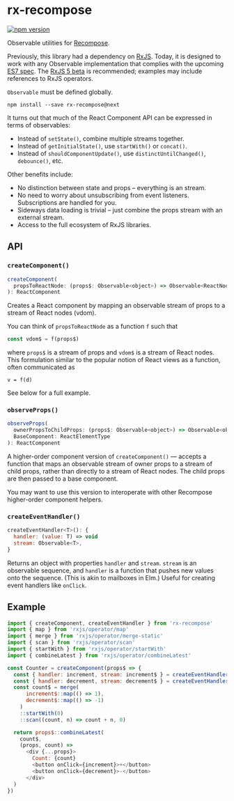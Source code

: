 rx-recompose
============

[![npm version](https://img.shields.io/npm/v/recompose-relay.svg?style=flat-square)](https://www.npmjs.com/package/rx-recompose)

Observable utilities for [Recompose](https://github.com/acdlite/recompose).

Previously, this library had a dependency on [RxJS](https://github.com/Reactive-Extensions/RxJS). Today, it is designed to work with any Observable implementation that complies with the upcoming [ES7 spec](https://github.com/zenparsing/es-observable). The [RxJS 5 beta](https://github.com/ReactiveX/RxJS) is recommended; examples may include references to RxJS operators.

`Observable` must be defined globally.

```
npm install --save rx-recompose@next
```

It turns out that much of the React Component API can be expressed in terms of observables:

- Instead of `setState()`, combine multiple streams together.
- Instead of `getInitialState()`, use `startWith()` or `concat()`.
- Instead of `shouldComponentUpdate()`, use `distinctUntilChanged()`, `debounce()`, etc.

Other benefits include:

- No distinction between state and props – everything is an stream.
- No need to worry about unsubscribing from event listeners. Subscriptions are handled for you.
- Sideways data loading is trivial – just combine the props stream with an external stream.
- Access to the full ecosystem of RxJS libraries.

## API

### `createComponent()`

```js
createComponent(
  propsToReactNode: (props$: Observable<object>) => Observable<ReactNode>
): ReactComponent
```

Creates a React component by mapping an observable stream of props to a stream of React nodes (vdom).

You can think of `propsToReactNode` as a function `f` such that

```js
const vdom$ = f(props$)
```

where `props$` is a stream of props and `vdom$` is a stream of React nodes. This formulation similar to the popular notion of React views as a function, often communicated as

```
v = f(d)
```

See below for a full example.

### `observeProps()`

```js
observeProps(
  ownerPropsToChildProps: (props$: Observable<object>) => Observable<object>,
  BaseComponent: ReactElementType
): ReactComponent
```

A higher-order component version of `createComponent()` — accepts a function that maps an observable stream of owner props to a stream of child props, rather than directly to a stream of React nodes. The child props are then passed to a base component.

You may want to use this version to interoperate with other Recompose higher-order component helpers.

### `createEventHandler()`

```js
createEventHandler<T>(): {
  handler: (value: T) => void
  stream: Observable<T>,
}
```

Returns an object with properties `handler` and `stream`. `stream` is an observable sequence, and `handler` is a function that pushes new values onto the sequence. (This is akin to mailboxes in Elm.) Useful for creating event handlers like `onClick`.

## Example

```js
import { createComponent, createEventHandler } from 'rx-recompose'
import { map } from 'rxjs/operator/map'
import { merge } from 'rxjs/operator/merge-static'
import { scan } from 'rxjs/operator/scan'
import { startWith } from 'rxjs/operator/startWith'
import { combineLatest } from 'rxjs/operator/combineLatest'

const Counter = createComponent(props$ => {
  const { handler: increment, stream: increment$ } = createEventHandler()
  const { handler: decrement, stream: decrement$ } = createEventHandler()
  const count$ = merge(
      increment$::map(() => 1),
      decrement$::map(() => -1)
    )
    ::startWith(0)
    ::scan((count, n) => count + n, 0)

  return props$::combineLatest(
    count$,
    (props, count) =>
      <div {...props}>
        Count: {count}
        <button onClick={increment}>+</button>
        <button onClick={decrement}>-</button>
      </div>
  )
})
```
